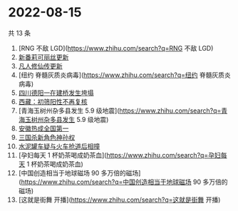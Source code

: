 # 2022-08-15

共 13 条

<!-- BEGIN -->
<!-- 最后更新时间 Mon Aug 15 2022 11:16:45 GMT+0800 (China Standard Time) -->

1. [RNG 不敌 LGD](https://www.zhihu.com/search?q=RNG 不敌 LGD)
1. [新番莉可丽丝更新](https://www.zhihu.com/search?q=新番莉可丽丝更新)
1. [凡人修仙传更新](https://www.zhihu.com/search?q=凡人修仙传更新)
1. [纽约 脊髓灰质炎病毒](https://www.zhihu.com/search?q=纽约 脊髓灰质炎病毒)
1. [四川德阳一在建桥发生垮塌](https://www.zhihu.com/search?q=四川德阳一在建桥发生垮塌)
1. [西藏：初筛阳性不再复核](https://www.zhihu.com/search?q=西藏：初筛阳性不再复核)
1. [青海玉树州杂多县发生 5.9 级地震](https://www.zhihu.com/search?q=青海玉树州杂多县发生 5.9 级地震)
1. [安徽热成全国第一](https://www.zhihu.com/search?q=安徽热成全国第一)
1. [三国杀新角色神孙权](https://www.zhihu.com/search?q=三国杀新角色神孙权)
1. [水泥罐车疑与火车抢道后相撞](https://www.zhihu.com/search?q=水泥罐车疑与火车抢道后相撞)
1. [孕妇每天 1 杯奶茶喝成奶茶血](https://www.zhihu.com/search?q=孕妇每天 1 杯奶茶喝成奶茶血)
1. [中国创造相当于地球磁场 90 多万倍的磁场](https://www.zhihu.com/search?q=中国创造相当于地球磁场 90 多万倍的磁场)
1. [这就是街舞 开播](https://www.zhihu.com/search?q=这就是街舞 开播)

<!-- END -->
